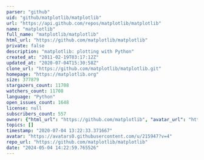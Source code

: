 ```yaml
---
parser: "github"
uid: "github/matplotlib/matplotlib"
url: "https://api.github.com/repos/matplotlib/matplotlib"
name: "matplotlib"
full_name: "matplotlib/matplotlib"
html_url: "https://github.com/matplotlib/matplotlib"
private: false
description: "matplotlib: plotting with Python"
created_at: "2011-02-19T03:17:12Z"
updated_at: "2020-07-04T15:30:58Z"
clone_url: "https://github.com/matplotlib/matplotlib.git"
homepage: "https://matplotlib.org"
size: 377879
stargazers_count: 11708
watchers_count: 11708
language: "Python"
open_issues_count: 1648
license: null
subscribers_count: 557
owner: {"html_url": "https://github.com/matplotlib", "avatar_url": "https://avatars0.githubusercontent.com/u/215947?v=4", "login": "matplotlib", "type": "Organization"}
topics: []
timestamp: "2020-07-04 13:22:33.371667"
avatar: "https://avatars0.githubusercontent.com/u/215947?v=4"
repo_url: "https://github.com/matplotlib/matplotlib"
date: "2024-05-04 14:22:59.765526"
---
```

